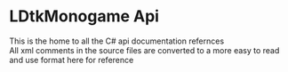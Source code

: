 # LDtkMonogame Api

This is the home to all the C# api documentation refernces  
All xml comments in the source files are converted to a more easy to read and use format here for reference
